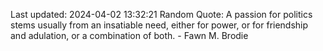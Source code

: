 Last updated: 2024-04-02 13:32:21
Random Quote: A passion for politics stems usually from an insatiable need, either for power, or for friendship and adulation, or a combination of both. - Fawn M. Brodie